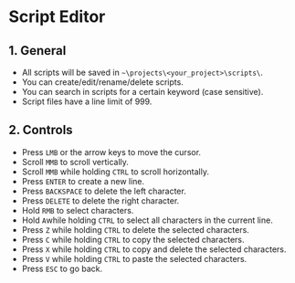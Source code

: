 # Script Editor

## 1. General

- All scripts will be saved in `~\projects\<your_project>\scripts\`.
- You can create/edit/rename/delete scripts.
- You can search in scripts for a certain keyword (case sensitive).
- Script files have a line limit of 999.

## 2. Controls

- Press `LMB` or the arrow keys to move the cursor.
- Scroll `MMB` to scroll vertically.
- Scroll `MMB` while holding `CTRL` to scroll horizontally.
- Press `ENTER` to create a new line.
- Press `BACKSPACE` to delete the left character.
- Press `DELETE` to delete the right character.
- Hold `RMB` to select characters.
- Hold `A`while holding `CTRL` to select all characters in the current line.
- Press `Z` while holding `CTRL` to delete the selected characters.
- Press `C` while holding `CTRL` to copy the selected characters.
- Press `X` while holding `CTRL` to copy and delete the selected characters.
- Press `V` while holding `CTRL` to paste the selected characters.
- Press `ESC` to go back.
